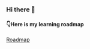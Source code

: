 ### Hi there 👋

#### 👇Here is my learning roadmap
[Roadmap](https://miro.com/app/board/uXjVO_UdJNU=/?invite_link_id=501214065180)
<!--
**hisanori-ito/hisanori-ito** is a ✨ _special_ ✨ repository because its `README.md` (this file) appears on your GitHub profile.

Here are some ideas to get you started:

- 🔭 I’m currently working on ...
- 🌱 I’m currently learning ...
- 👯 I’m looking to collaborate on ...
- 🤔 I’m looking for help with ...
- 💬 Ask me about ...
- 📫 How to reach me: ...
- 😄 Pronouns: ...
- ⚡ Fun fact: ...
-->
